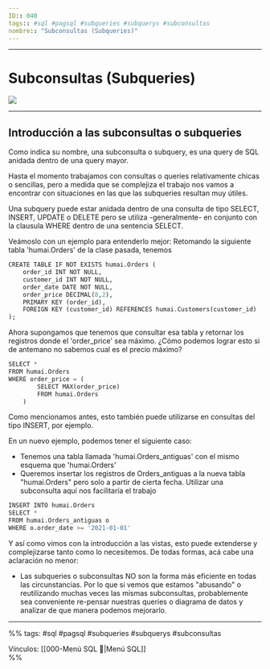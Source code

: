 ```yaml
---
ID:: 040
tags:: #sql #pagsql #subqueries #subquerys #subconsultas
nombre:: "Subconsultas (Subqueries)"
---
```


___
# Subconsultas (Subqueries)

![](https://youtu.be/md5qdEsRkXo?t=1120)

___
## Introducción a las subconsultas o subqueries

Como indica su nombre, una subconsulta o subquery, es una query de SQL anidada dentro de una query mayor.

Hasta el momento trabajamos con consultas o queries relativamente chicas o sencillas, pero a medida que se complejiza el trabajo nos vamos a encontrar con situaciones en las que las subqueries resultan muy útiles.

Una subquery puede estar anidada dentro de una consulta de tipo SELECT, INSERT, UPDATE o DELETE pero se utiliza -generalmente- en conjunto con la clausula WHERE dentro de una sentencia SELECT.

Veámoslo con un ejemplo para entenderlo mejor: Retomando la siguiente tabla 'humai.Orders' de la clase pasada, tenemos
```sql
CREATE TABLE IF NOT EXISTS humai.Orders (  
	order_id INT NOT NULL,  
	customer_id INT NOT NULL,  
	order_date DATE NOT NULL,  
	order_price DECIMAL(8,2),  
	PRIMARY KEY (order_id),
	FOREIGN KEY (customer_id) REFERENCES humai.Customers(customer_id)  
);
```

Ahora supongamos que tenemos que consultar esa tabla y retornar los registros donde el 'order_price' sea máximo. ¿Cómo podemos lograr esto si de antemano no sabemos cual es el precio máximo?

```sql
SELECT * 
FROM humai.Orders
WHERE order_price = (
		SELECT MAX(order_price) 
		FROM humai.Orders
	)
```

Como mencionamos antes, esto también puede utilizarse en consultas del tipo INSERT, por ejemplo.

En un nuevo ejemplo, podemos tener el siguiente caso:

- Tenemos una tabla llamada 'humai.Orders_antiguas' con el mismo esquema que 'humai.Orders'
- Queremos insertar los registros de Orders_antiguas a la nueva tabla "humai.Orders" pero solo a partir de cierta fecha. Utilizar una subconsulta aquí nos facilitaría el trabajo

```sql
INSERT INTO humai.Orders
SELECT * 
FROM humai.Orders_antiguas o
WHERE o.order_date >= '2021-01-01'
```

Y así como vimos con la introducción a las vistas, esto puede extenderse y complejizarse tanto como lo necesitemos. De todas formas, acá cabe una aclaración no menor:

- Las subqueries o subconsultas NO son la forma más eficiente en todas las circunstancias. Por lo que si vemos que estamos "abusando" o reutilizando muchas veces las mismas subconsultas, probablemente sea conveniente re-pensar nuestras queries o diagrama de datos y analizar de que manera podemos mejorarlo.

___
%%
tags: #sql #pagsql #subqueries #subquerys #subconsultas

Vínculos:  [[000-Menú SQL 📃|Menú SQL]]   
%%